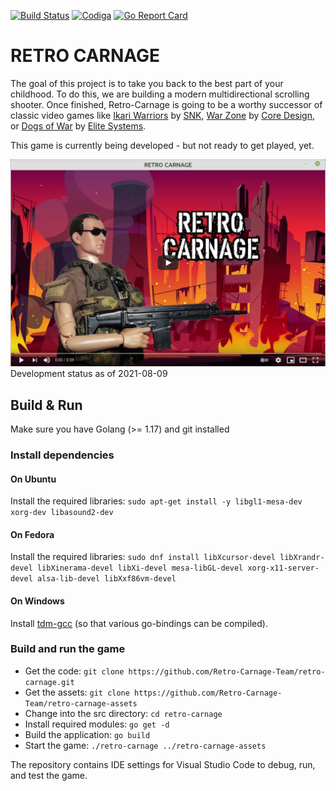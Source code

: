 [![Build Status](https://dev.azure.com/Retro-Carnage/Retro-Carnage/_apis/build/status/Retro-Carnage-Team.retro-carnage-backend?branchName=master)](https://dev.azure.com/Retro-Carnage/Retro-Carnage/_build/latest?definitionId=4&branchName=master)
[![Codiga](https://api.codiga.io/project/33163/score/svg)](https://app.codiga.io/project/33163/dashboard)
[![Go Report Card](https://goreportcard.com/badge/github.com/huddeldaddel/retro-carnage)](https://goreportcard.com/report/github.com/huddeldaddel/retro-carnage)

# RETRO CARNAGE

The goal of this project is to take you back to the best part of your childhood. To do this, we are building a modern
multidirectional scrolling shooter. Once finished, Retro-Carnage is going to be a worthy successor of classic video
games like [Ikari Warriors](https://en.wikipedia.org/wiki/Ikari_Warriors) by [SNK](http://www.snk-corp.co.jp/),
[War Zone](https://core-design.com/warzone.html) by [Core Design](https://core-design.com/), or
[Dogs of War](https://en.wikipedia.org/wiki/Dogs_of_War_(1989_video_game))
by [Elite Systems](http://www.elite-systems.co.uk).

This game is currently being developed - but not ready to get played, yet.

[![Watch the video](youtube-2021-06-03.png)](https://youtu.be/PqWghPZvIy4)
Development status as of 2021-08-09

## Build & Run

Make sure you have Golang (>= 1.17) and git installed

### Install dependencies

#### On Ubuntu

Install the required libraries: `sudo apt-get install -y libgl1-mesa-dev xorg-dev libasound2-dev`

#### On Fedora

Install the required
libraries: `sudo dnf install libXcursor-devel libXrandr-devel libXinerama-devel libXi-devel mesa-libGL-devel xorg-x11-server-devel alsa-lib-devel libXxf86vm-devel`

#### On Windows

Install [tdm-gcc](https://jmeubank.github.io/tdm-gcc/) (so that various go-bindings can be compiled).

### Build and run the game

- Get the code: `git clone https://github.com/Retro-Carnage-Team/retro-carnage.git`
- Get the assets: `git clone https://github.com/Retro-Carnage-Team/retro-carnage-assets`
- Change into the src directory: `cd retro-carnage`
- Install required modules: `go get -d`
- Build the application: `go build`
- Start the game: `./retro-carnage ../retro-carnage-assets`

The repository contains IDE settings for Visual Studio Code to debug, run, and test the game.
